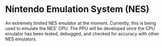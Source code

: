# Nintendo Emulation System (NES)

An extremely limited NES emulator at the moment.  Currently, this is being used to emulate the NES' CPU.  The PPU will be developed once the CPU emulator has been tested, debugged, and checked for accuracy with other NES emulators.